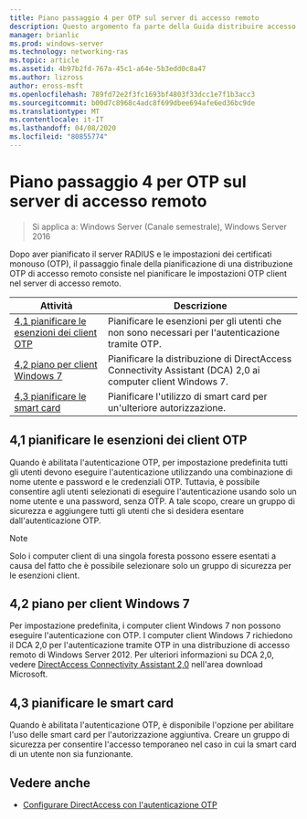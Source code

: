 ```yaml
---
title: Piano passaggio 4 per OTP sul server di accesso remoto
description: Questo argomento fa parte della Guida distribuire accesso remoto con l'autenticazione OTP in Windows Server 2016.
manager: brianlic
ms.prod: windows-server
ms.technology: networking-ras
ms.topic: article
ms.assetid: 4b97b2fd-767a-45c1-a64e-5b3edd0c8a47
ms.author: lizross
author: eross-msft
ms.openlocfilehash: 789fd72e2f3fc1693bf4803f33dcc1e7f1b3acc3
ms.sourcegitcommit: b00d7c8968c4adc8f699dbee694afe6ed36bc9de
ms.translationtype: MT
ms.contentlocale: it-IT
ms.lasthandoff: 04/08/2020
ms.locfileid: "80855774"
---
```

# <a name="step-4-plan-for-otp-on-the-remote-access-server"></a>Piano passaggio 4 per OTP sul server di accesso remoto

>Si applica a: Windows Server (Canale semestrale), Windows Server 2016

Dopo aver pianificato il server RADIUS e le impostazioni dei certificati monouso (OTP), il passaggio finale della pianificazione di una distribuzione OTP di accesso remoto consiste nel pianificare le impostazioni OTP client nel server di accesso remoto.  
  
|Attività|Descrizione|  
|----|--------|  
|[4,1 pianificare le esenzioni dei client OTP](#bkmk_4_1_Exemptions)|Pianificare le esenzioni per gli utenti che non sono necessari per l'autenticazione tramite OTP.|  
|[4,2 piano per client Windows 7](#bkmk_4_2_Win7)|Pianificare la distribuzione di DirectAccess Connectivity Assistant (DCA) 2,0 ai computer client Windows 7.|  
|[4,3 pianificare le smart card](#BKMK_smartcard)|Pianificare l'utilizzo di smart card per un'ulteriore autorizzazione.|  
  
## <a name="41-plan-for-otp-client-exemptions"></a><a name="bkmk_4_1_Exemptions"></a>4,1 pianificare le esenzioni dei client OTP  
Quando è abilitata l'autenticazione OTP, per impostazione predefinita tutti gli utenti devono eseguire l'autenticazione utilizzando una combinazione di nome utente e password e le credenziali OTP. Tuttavia, è possibile consentire agli utenti selezionati di eseguire l'autenticazione usando solo un nome utente e una password, senza OTP. A tale scopo, creare un gruppo di sicurezza e aggiungere tutti gli utenti che si desidera esentare dall'autenticazione OTP.  
  
> [!NOTE]  
> Solo i computer client di una singola foresta possono essere esentati a causa del fatto che è possibile selezionare solo un gruppo di sicurezza per le esenzioni client.  
  
## <a name="42-plan-for-windows-7-clients"></a><a name="bkmk_4_2_Win7"></a>4,2 piano per client Windows 7  
Per impostazione predefinita, i computer client Windows 7 non possono eseguire l'autenticazione con OTP.  I computer client Windows 7 richiedono il DCA 2,0 per l'autenticazione tramite OTP in una distribuzione di accesso remoto di Windows Server 2012. Per ulteriori informazioni su DCA 2,0, vedere [DirectAccess Connectivity Assistant 2,0](https://go.microsoft.com/fwlink/?LinkId=253699) nell'area download Microsoft.  
  
## <a name="43-plan-for-smart-cards"></a><a name="BKMK_smartcard"></a>4,3 pianificare le smart card  
Quando è abilitata l'autenticazione OTP, è disponibile l'opzione per abilitare l'uso delle smart card per l'autorizzazione aggiuntiva. Creare un gruppo di sicurezza per consentire l'accesso temporaneo nel caso in cui la smart card di un utente non sia funzionante.  
  
## <a name="see-also"></a><a name="BKMK_Links"></a>Vedere anche  
  
-   [Configurare DirectAccess con l'autenticazione OTP](https://technet.microsoft.com/windows-server-docs/networking/remote-access/ras/otp/deploy-ra-otp)  
  


